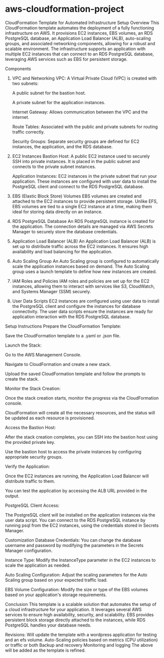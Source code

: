 # aws-cloudformation-project
CloudFormation Template for Automated Infrastructure Setup
Overview
This CloudFormation template automates the deployment of a fully functioning infrastructure on AWS. It provisions EC2 instances, EBS volumes, an RDS PostgreSQL database, an Application Load Balancer (ALB), auto-scaling groups, and associated networking components, allowing for a robust and scalable environment. The infrastructure supports an application with multiple EC2 instances that can connect to an RDS PostgreSQL database, leveraging AWS services such as EBS for persistent storage.

Components
1. VPC and Networking
   VPC: A Virtual Private Cloud (VPC) is created with two subnets:

   A public subnet for the bastion host.

   A private subnet for the application instances.

   Internet Gateway: Allows communication between the VPC and the internet.

   Route Tables: Associated with the public and private subnets for routing traffic correctly.

   Security Groups: Separate security groups are defined for EC2 instances, the application, and the RDS database.

2. EC2 Instances
   Bastion Host: A public EC2 instance used to securely SSH into private instances. It is placed in the public subnet and connects to the private subnet instances.

   Application Instances: EC2 instances in the private subnet that run your application. These instances are configured with user data to install the PostgreSQL client and connect to the RDS PostgreSQL database.

3. EBS (Elastic Block Store) Volumes
   EBS volumes are created and attached to the EC2 instances to provide persistent storage. Unlike EFS, EBS volumes are tied to a single EC2 instance at a time, making them ideal for storing data directly on an instance.

4. RDS PostgreSQL Database
   An RDS PostgreSQL instance is created for the application. The connection details are managed via AWS Secrets Manager to securely store the database credentials.

5. Application Load Balancer (ALB)
   An Application Load Balancer (ALB) is set up to distribute traffic across the EC2 instances. It ensures high availability and load balancing for the application.

6. Auto Scaling Group
   An Auto Scaling group is configured to automatically scale the application instances based on demand. The Auto Scaling group uses a launch template to define how new instances are created.

7. IAM Roles and Policies
   IAM roles and policies are set up for the EC2 instances, allowing them to interact with services like S3, CloudWatch, and Systems Manager (SSM) securely.

8. User Data Scripts
   EC2 instances are configured using user data to install the PostgreSQL client and configure the instances for database connectivity. The user data scripts ensure the instances are ready for application interaction with the RDS PostgreSQL database.

Setup Instructions
Prepare the CloudFormation Template:

Save the CloudFormation template to a .yaml or .json file.

Launch the Stack:

Go to the AWS Management Console.

Navigate to CloudFormation and create a new stack.

Upload the saved CloudFormation template and follow the prompts to create the stack.

Monitor the Stack Creation:

Once the stack creation starts, monitor the progress via the CloudFormation console.

CloudFormation will create all the necessary resources, and the status will be updated as each resource is provisioned.

Access the Bastion Host:

After the stack creation completes, you can SSH into the bastion host using the provided private key.

Use the bastion host to access the private instances by configuring appropriate security groups.

Verify the Application:

Once the EC2 instances are running, the Application Load Balancer will distribute traffic to them.

You can test the application by accessing the ALB URL provided in the output.

PostgreSQL Client Access:

The PostgreSQL client will be installed on the application instances via the user data script. You can connect to the RDS PostgreSQL instance by running psql from the EC2 instances, using the credentials stored in Secrets Manager.

Customization
Database Credentials: You can change the database username and password by modifying the parameters in the Secrets Manager configuration.

Instance Type: Modify the InstanceType parameter in the EC2 instances to scale the application as needed.

Auto Scaling Configuration: Adjust the scaling parameters for the Auto Scaling group based on your expected traffic load.

EBS Volume Configuration: Modify the size or type of the EBS volumes based on your application's storage requirements.

Conclusion
This template is a scalable solution that automates the setup of a cloud infrastructure for your application. It leverages several AWS services to ensure high availability, security, and scalability. EBS provides persistent block storage directly attached to the instances, while RDS PostgreSQL handles your database needs.

Revisions:
Will update the template with a wordpress application for testing and an efs volume.
Auto-Scaling policies based on metrics (CPU utilization) or traffic or both
Backup and recovery
Monitoring and logging 
The above will be added as the template is refined.